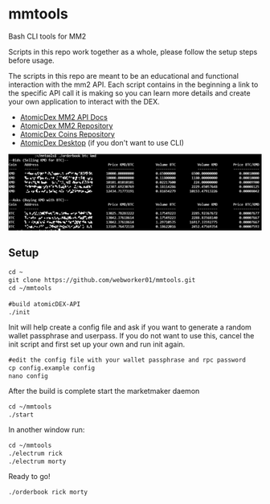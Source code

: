 # mmtools
Bash CLI tools for MM2

Scripts in this repo work together as a whole, please follow the setup steps before usage.

The scripts in this repo are meant to be an educational and functional interaction with the mm2 API.  Each script contains in the beginning a link to the specific API call it is making so you can learn more details and create your own application to interact with the DEX.

* [AtomicDex MM2 API Docs](https://developers.atomicdex.io/basic-docs/atomicdex/atomicdex-api.html)
* [AtomicDex MM2 Repository](https://github.com/KomodoPlatform/atomicDEX-API)
* [AtomicDex Coins Repository](https://github.com/KomodoPlatform/coins)
* [AtomicDex Desktop](https://github.com/KomodoPlatform/atomicDEX-Desktop) (if you don't want to use CLI)


![orderbook.png](./img/orderbook.png)

## Setup

```
cd ~
git clone https://github.com/webworker01/mmtools.git
cd ~/mmtools

#build atomicDEX-API
./init
```

Init will help create a config file and ask if you want to generate a random wallet passphrase and userpass. If you do not want to use this, cancel the init script and first set up your own and run init again.

```
#edit the config file with your wallet passphrase and rpc password
cp config.example config
nano config
```

After the build is complete start the marketmaker daemon

```
cd ~/mmtools
./start
```

In another window run:

```
cd ~/mmtools
./electrum rick
./electrum morty
```

Ready to go!

```
./orderbook rick morty
```
